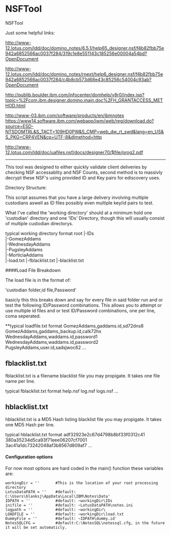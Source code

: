 NSFTool
=======

NSFTool


Just some helpful links:

http://www-12.lotus.com/ldd/doc/domino_notes/6.5.1/help65_designer.nsf/f4b82fbb75e942a6852566ac0037f284/319c1e8e551143c185256e00004a54bd?OpenDocument

http://www-12.lotus.com/ldd/doc/domino_notes/rnext/help6_designer.nsf/f4b82fbb75e942a6852566ac0037f284/c4b8cb573d68e43c85256c54004c93ab?OpenDocument

http://publib.boulder.ibm.com/infocenter/domhelp/v8r0/index.jsp?topic=%2Fcom.ibm.designer.domino.main.doc%2FH_GRANTACCESS_METHOD.html

http://www-03.ibm.com/software/products/en/ibmnotes
https://www14.software.ibm.com/webapp/iwm/web/reg/download.do?source=ESD-NTSDOMTRL&S_TACT=109HD0PW&S_CMP=web_dw_rt_swd&lang=en_US&S_PKG=CRP4VEN&cp=UTF-8&dlmethod=http

http://www-12.lotus.com/ldd/doc/uafiles.nsf/docs/designer70/$file/prog2.pdf

---------------------------


This tool was designed to either quickly validate client deliveries by checking NSF accessablity and NSF Counts, second method is to massivly decrypt these NSF's using provided ID and Key pairs for ediscovery uses.


Directory Structure:

This script assumes that you have a large delivery involving multiple custodians aswell as ID files possibly even multiple key/id pairs to test.


What I've called the 'working directory' should at a minimum hold one 'custodian' directory and one 'IDs' Directory, though this will usually consist of multiple custodian directorys.

typical working directory format
	root
	  |-IDs\
	  |-GomezAddams\
	  |-WednesdayAddams\
	  |-PugsleyAddams\
	  |-MorticiaAddams\
	  |-load.txt
	  |-fblacklist.txt
	  |-blacklist.txt

####Load File Breakdown


The load file is in the format of:

'custodian folder,id file,Password'

basicly this this breaks down and say for every file in said folder run and or test the following ID/Password combinations.  This allows you to attempt or use multiple id files and or test ID/Password combinations, one per line, coma seperated.

**typical loadfile.txt format
	GomezAddams,gaddams.id,sd72dns8
	GomezAddams,gaddams_backup.id,calk72hx
	WednesdayAddams,waddams.id,password1
	WednesdayAddams,waddams.id,password2
	PugsleyAddams,user.id,sadsjwoc62
	...

  
## fblacklist.txt
fblacklist.txt is a filename blacklist file you may propigate.  It takes one file name per line.

typical fblacklist.txt format
	help.nsf
	log.nsf
	logs.nsf
	...


## hblacklist.txt
hblacklist.txt is a MD5 Hash listing blacklist file you may propigate.  It takes one MD5 Hash per line.

typical hblacklist.txt format
	adf32923e2c67d4798b8bf33f0312c41
	380a35234d5ca93f71eee06207cf7001
	3ac41a1dc73242048af3b8567d809af7
	...

#### Configuration options

  
  For now most options are hard coded in the main() function these variables are:
  
	workingDir = ''       #This is the location of your root processing directory
	LotusDataPATH = ''    #default: C:\Users\blanksj\AppData\Local\IBM\Notes\Data'
	IDPATH = ''           #default: ~workingDir\IDs
	inifile = ''          #default: ~LotusDataPATH\notes.ini
	logpath = ''          #default: ~workingDir\
	LOADFILE = ''         #default: ~workingDir\load.txt
	DummyFile = ''        #default: ~IDPATH\dummy.id'
	NotesSQLCFG =         #default:C:\NotesSQL\notessql.cfg, in the future it will be set automaticly.
	
  

